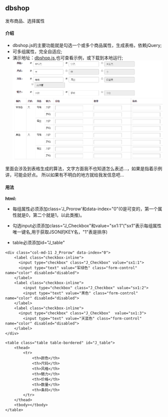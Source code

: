 ## dbshop
发布商品、选择属性

#### 介绍

* dbshop.js的主要功能就是勾选一个或多个商品属性，生成表格，依赖jQuery;
* 可多组属性，完全自适应;
* 演示地址：[dbshop.js](http://runjs.cn/detail/kuvsjt0a),也可查看示例，或下载到本地运行;
![视图](/img/preview.png "视图")

里面会涉及到表格生成的算法，文字方面我不也知道怎么表述...，如果是指着示例讲，可能会好点。
所以如果有不明白的地方就给我发信息吧...

#### 用法

**html:**

* 每组属性必须添加class='J_Prorow'和data-index="0"(0是可变的，第一个属性就是0，第二个就是1，以此类推)。

* 勾选input必须添加class="J_Checkbox"和value="sx1:1"("sx1"表示每组属性唯一键名,用于获取JSON的KEY名，"1"表是排序)

* table必须添加id="J_table"
```
<div class="col-md-11 J_Prorow" data-index="0">
	<label class="checkbox-inline">
	  <input type="checkbox" class="J_Checkbox" value="sx1:1">
	  <input type="text" value="军绿色" class="form-control" name="color" disabled="disabled">
	</label>
	<label class="checkbox-inline">
		<input type="checkbox" class="J_Checkbox" value="sx1:2">
		<input type="text" value="黑色" class="form-control" name="color" disabled="disabled">
	</label>
	<label class="checkbox-inline">
	  <input type="checkbox" class="J_Checkbox"  value="sx1:3">
		<input type="text" value="天蓝色" class="form-control" name="color" disabled="disabled">
	</label>
</div>
```

```
<table class="table table-bordered" id="J_table">
	<thead>
		<tr>
			<th>颜色</th>
			<th>尺码</th>
			<th>风格</th>
			<th>魅力</th>
			<th>价格</th>
			<th>数量</th>
			<th>条码</th>
		</tr>
	</thead>
	<tbody></tbody>
</table>
```
